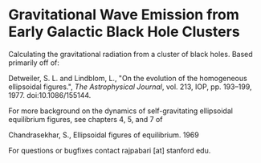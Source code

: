 # Gravitational Wave Emission from Early Galactic Black Hole Clusters
Calculating the gravitational radiation from a cluster of black holes. Based primarily off of:

Detweiler, S. L. and Lindblom, L., "On the evolution of the homogeneous ellipsoidal figures.", _The Astrophysical Journal_, vol. 213, IOP, pp. 193–199, 1977. doi:10.1086/155144.

For more background on the dynamics of self-gravitating ellipsoidal equilibrium figures, see chapters 4, 5, and 7 of

Chandrasekhar, S., Ellipsoidal figures of equilibrium. 1969

For questions or bugfixes contact rajpabari \[at\] stanford edu.